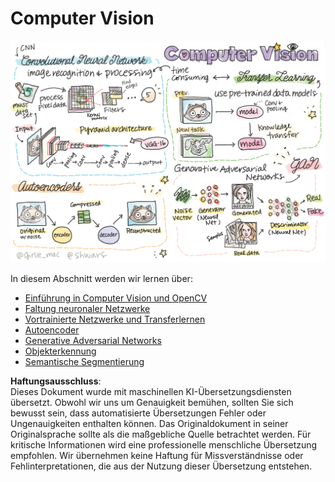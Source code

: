 # Computer Vision

![Zusammenfassung der Inhalte zur Computer Vision in einem Doodle](../../../../translated_images/ai-computervision.6506ebebac3fbf76cdb78989d7d3dfea87e88285c0feaade53aa7804a22b248f.de.png)

In diesem Abschnitt werden wir lernen über:

* [Einführung in Computer Vision und OpenCV](06-IntroCV/README.md)
* [Faltung neuronaler Netzwerke](07-ConvNets/README.md)
* [Vortrainierte Netzwerke und Transferlernen](08-TransferLearning/README.md) 
* [Autoencoder](09-Autoencoders/README.md)
* [Generative Adversarial Networks](10-GANs/README.md)
* [Objekterkennung](11-ObjectDetection/README.md)
* [Semantische Segmentierung](12-Segmentation/README.md)

**Haftungsausschluss**:  
Dieses Dokument wurde mit maschinellen KI-Übersetzungsdiensten übersetzt. Obwohl wir uns um Genauigkeit bemühen, sollten Sie sich bewusst sein, dass automatisierte Übersetzungen Fehler oder Ungenauigkeiten enthalten können. Das Originaldokument in seiner Originalsprache sollte als die maßgebliche Quelle betrachtet werden. Für kritische Informationen wird eine professionelle menschliche Übersetzung empfohlen. Wir übernehmen keine Haftung für Missverständnisse oder Fehlinterpretationen, die aus der Nutzung dieser Übersetzung entstehen.